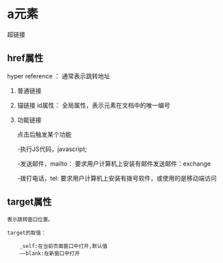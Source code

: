 # a元素

超链接

## href属性

hyper reference ： 通常表示跳转地址

1. 普通链接
2. 锚链接
id属性： 全局属性，表示元素在文档中的唯一编号
3. 功能链接

    点击后触发某个功能

    -执行JS代码，javascript;

    -发送邮件，mailto：
        要求用户计算机上安装有邮件发送邮件：exchange

    -拨打电话，tel:
        要求用户计算机上安装有拨号软件，或使用的是移动端访问




## target属性

    表示跳转窗口位置。

    target的取值：

        _self:在当前页面窗口中打开,默认值
        ——blank:在新窗口中打开